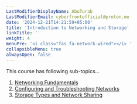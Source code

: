 ```yaml
---
LastModifierDisplayName: AbuTurab
LastModifierEmail: cyberfrontofficial@proton.me
date: '2024-12-21T14:21:59+05:00'
title: 'Introduction to Networking and Storage'
linkTitle: ''
weight: 4
menuPre: '<i class="fas fa-network-wired"></i> '
collapsibleMenu: true
alwaysOpen: false
---
```


This course has following sub-topics...

1. [Networking Fundamentals](/it-fundamentals/ibm-it-support/intro-to-networking-and-storage/networking-fundamentals)
2. [Configuring and Troubleshooting Networks](/it-fundamentals/ibm-it-support/intro-to-networking-and-storage/configuring-and-troubleshooting-networks)
3. [Storage Types and Network Sharing](/it-fundamentals/ibm-it-support/intro-to-networking-and-storage/storage-types-and-network-sharing)
